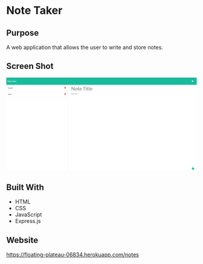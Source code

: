 # Note Taker

## Purpose
A web application that allows the user to write and store notes.

## Screen Shot
![ScreenShot](./public/assets/images/Screenshot1.png?raw=true "Web-Page")

## Built With
* HTML
* CSS
* JavaScript
* Express.js

## Website
https://floating-plateau-06834.herokuapp.com/notes